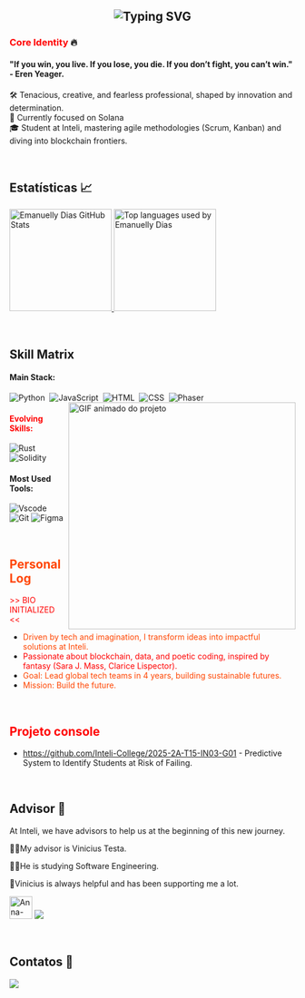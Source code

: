 
<h2 align="center">
  <img src="https://readme-typing-svg.herokuapp.com?font=Fira+Code&weight=500&size=24&pause=1000&center=true&vCenter=true&width=435&lines=Hey%2C+I'm+Emanuelly+%F0%9F%91%8B;I'm+Devoted+for+blockchain🔥&color=FFA500" alt="Typing SVG" />
</h2>

###  <span style="color:#FF0000;">Core Identity</span> 🔥
#### "If you win, you live. If you lose, you die. If you don’t fight, you can’t win." - Eren Yeager.

🛠️ Tenacious, creative, and fearless professional, shaped by innovation and determination.  <br>
🎯 Currently focused on Solana <br>
🎓 Student at Inteli, mastering agile methodologies (Scrum, Kanban) and diving into blockchain frontiers.</span>

&nbsp;
&nbsp;


  ## Estatísticas 📈
<div>
<a href="https://github.com/Emanuellydias19">
  <img height="180em" src="https://github-readme-stats.vercel.app/api?username=emanuellydias&show_icons=FF69B4&theme=dark&include_all_commits=true&count_private=true" alt="Emanuelly Dias GitHub Stats" /> 
  
<img height="180em" src="https://github-readme-stats.vercel.app/api/top-langs/?username=emanuellydias19&layout=compact&langs_count=7&theme=tokyonight&title_color=FFFFFF&icon_color=FF69B4&text_color=FFFFFF" alt="Top languages used by Emanuelly Dias"/>
</a>
</div>

&nbsp;
&nbsp;

## Skill Matrix 

#### Main Stack:

![Python](https://img.shields.io/badge/Python-3776AB?style=for-the-badge&logo=python&logoColor=white)&nbsp;
![JavaScript](https://img.shields.io/badge/JavaScript-F7DF1E?style=for-the-badge&logo=javascript&logoColor=black)&nbsp;
![HTML](https://img.shields.io/badge/HTML5-E34F26?style=for-the-badge&logo=html5&logoColor=white)&nbsp;
![CSS](https://img.shields.io/badge/CSS3-1572B6?style=for-the-badge&logo=css3&logoColor=white)&nbsp;
![Phaser](https://img.shields.io/badge/Phaser-000000?style=for-the-badge&logo=phaser&logoColor=white)&nbsp;
<img src="https://github.com/user-attachments/assets/507c03f5-be23-42be-a998-09eaf862eb38" width="400px" align="right" alt="GIF animado do projeto">

#### <span style="color:#FF0000;">Evolving Skills:</span>
![Rust](https://img.shields.io/badge/Rust-000000?style=for-the-badge&logo=rust&logoColor=white) 
![Solidity](https://img.shields.io/badge/Solidity-363636?style=for-the-badge&logo=solidity&logoColor=white) 

#### Most Used Tools:
![Vscode](https://img.shields.io/badge/Vscode-007ACC?style=for-the-badge&logo=visual-studio-code&logoColor=white)
![Git](https://img.shields.io/badge/GIT-E44C30?style=for-the-badge&logo=git&logoColor=white)
![Figma](https://img.shields.io/badge/Figma-696969?style=for-the-badge&logo=figma&logoColor=figma)

&nbsp;
&nbsp;

## <span style="color:#FF4500;">Personal Log</span>
<span style="color:#FF0000;">>> BIO INITIALIZED <<</span>
- <span style="color:#FF4500;">Driven by tech and imagination, I transform ideas into impactful solutions at Inteli.</span>
- <span style="color:#FF0000;">Passionate about blockchain, data, and poetic coding, inspired by fantasy (Sara J. Mass, Clarice Lispector).</span>
- <span style="color:#FF4500;">Goal: Lead global tech teams in 4 years, building sustainable futures.</span>
- <span style="color:#FF4500;">Mission: Build the future.</span>

&nbsp;
&nbsp;

## <span style="color:#FF0000;"> Projeto console </span>
- https://github.com/Inteli-College/2025-2A-T15-IN03-G01 - Predictive System to Identify Students at Risk of Failing.
  
&nbsp;
&nbsp;

## Advisor 👨  
<div>  
  <p> At Inteli, we have advisors to help us at the beginning of this new journey.</p>  
  <p> 🙋‍♂️My advisor is Vinicius Testa.</p>  
  <p> 👨‍💻He is studying Software Engineering.</p>  
  <p> 🤝Vinicius is always helpful and has been supporting me a lot.</p>  
</div>

  <a href="https://github.com/annariciopo" target="_blank"><img  alt="Anna-GitHub" height="40" width="40" src="https://www.svgrepo.com/show/512317/github-142.svg" target="_blank"></a>
  <a href="https://www.linkedin.com/in/vinicius-testa-passos/" target="_blank"><img src="https://img.shields.io/badge/-LinkedIn-%230077B5?style=for-the-badge&logo=linkedin&logoColor=white" target="_blank"></a>
</div>

&nbsp;
&nbsp;

  ## Contatos 📌
<div>
  <a href="https://www.linkedin.com/in/emanuelly-dias-2a0480305/" target="_blank"><img src="https://img.shields.io/badge/-LinkedIn-%230077B5?style=for-the-badge&logo=linkedin&logoColor=white" target="_blank"></a>
  
